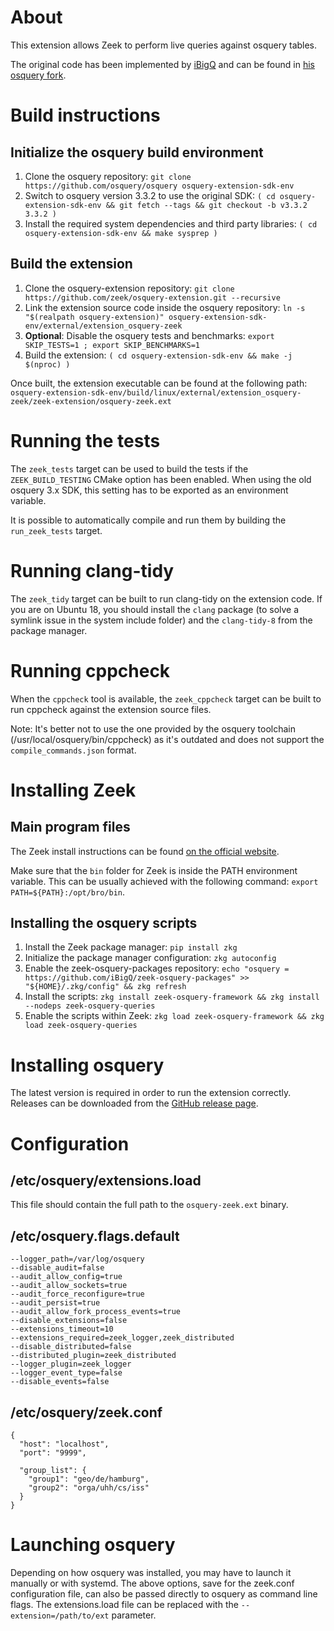 # About

This extension allows Zeek to perform live queries against osquery tables.

The original code has been implemented by [iBigQ](https://github.com/iBigQ) and can be found in [his osquery fork](https://github.com/iBigQ/osquery).

# Build instructions

## Initialize the osquery build environment
1. Clone the osquery repository: `git clone https://github.com/osquery/osquery osquery-extension-sdk-env`
2. Switch to osquery version 3.3.2 to use the original SDK: `( cd osquery-extension-sdk-env && git fetch --tags && git checkout -b v3.3.2 3.3.2 )`
3. Install the required system dependencies and third party libraries: `( cd osquery-extension-sdk-env && make sysprep )`

## Build the extension
1. Clone the osquery-extension repository: `git clone https://github.com/zeek/osquery-extension.git --recursive`
2. Link the extension source code inside the osquery repository: `ln -s "$(realpath osquery-extension)" osquery-extension-sdk-env/external/extension_osquery-zeek`
3. **Optional**: Disable the osquery tests and benchmarks: `export SKIP_TESTS=1 ; export SKIP_BENCHMARKS=1`
4. Build the extension: `( cd osquery-extension-sdk-env && make -j $(nproc) )`

Once built, the extension executable can be found at the following path: `osquery-extension-sdk-env/build/linux/external/extension_osquery-zeek/zeek-extension/osquery-zeek.ext`

# Running the tests

The `zeek_tests` target can be used to build the tests if the `ZEEK_BUILD_TESTING` CMake option has been enabled. When using the old osquery 3.x SDK, this setting has to be exported as an environment variable.

It is possible to automatically compile and run them by building the `run_zeek_tests` target.

# Running clang-tidy

The `zeek_tidy` target can be built to run clang-tidy on the extension code. If you are on Ubuntu 18, you should install the `clang` package (to solve a symlink issue in the system include folder) and the `clang-tidy-8` from the package manager.

# Running cppcheck

When the `cppcheck` tool is available, the `zeek_cppcheck` target can be built to run cppcheck against the extension source files.

Note: It's better not to use the one provided by the osquery toolchain (/usr/local/osquery/bin/cppcheck) as it's outdated and does not support the `compile_commands.json` format.

# Installing Zeek
## Main program files
The Zeek install instructions can be found [on the official website](https://zeek.org/download/packages.html).

Make sure that the `bin` folder for Zeek is inside the PATH environment variable. This can be usually achieved with the following command: `export PATH=${PATH}:/opt/bro/bin`.

## Installing the osquery scripts
1. Install the Zeek package manager: `pip install zkg`
2. Initialize the package manager configuration: `zkg autoconfig`
3. Enable the zeek-osquery-packages repository: `echo "osquery = https://github.com/iBigQ/zeek-osquery-packages" >> "${HOME}/.zkg/config" && zkg refresh`
4. Install the scripts: `zkg install zeek-osquery-framework && zkg install --nodeps zeek-osquery-queries`
5. Enable the scripts within Zeek: `zkg load zeek-osquery-framework && zkg load zeek-osquery-queries`

# Installing osquery
The latest version is required in order to run the extension correctly. Releases can be downloaded from the [GitHub release page](https://github.com/osquery/osquery/releases).

# Configuration
## /etc/osquery/extensions.load
This file should contain the full path to the `osquery-zeek.ext` binary.

## /etc/osquery.flags.default
```
--logger_path=/var/log/osquery
--disable_audit=false
--audit_allow_config=true
--audit_allow_sockets=true
--audit_force_reconfigure=true
--audit_persist=true
--audit_allow_fork_process_events=true
--disable_extensions=false
--extensions_timeout=10
--extensions_required=zeek_logger,zeek_distributed
--disable_distributed=false
--distributed_plugin=zeek_distributed
--logger_plugin=zeek_logger
--logger_event_type=false
--disable_events=false
```

## /etc/osquery/zeek.conf
```
{
  "host": "localhost",
  "port": "9999",

  "group_list": {
    "group1": "geo/de/hamburg",
    "group2": "orga/uhh/cs/iss"
  }
}
```

# Launching osquery
Depending on how osquery was installed, you may have to launch it manually or with systemd. The above options, save for the zeek.conf configuration file, can also be passed directly to osquery as command line flags. The extensions.load file can be replaced with the `--extension=/path/to/ext` parameter.
